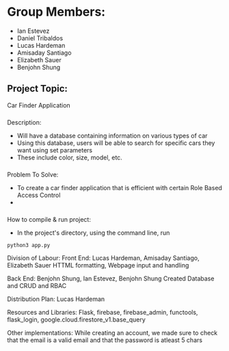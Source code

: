 # Group Members:
- Ian Estevez
- Daniel Tribaldos
- Lucas Hardeman
- Amisaday Santiago
- Elizabeth Sauer
- Benjohn Shung

## Project Topic:
   Car Finder Application
   
   ###
   Description:
   - Will have a database containing information on various types of car
   - Using this database, users will be able to search for specific cars they want using set parameters
   - These include color, size, model, etc.
   ###
   Problem To Solve:
   - To create a car finder application that is efficient with certain Role Based Access Control 
   - 
   ###
   How to compile & run project:
   - In the project's directory, using the command line, run
   ```bash
   python3 app.py
   ```
Division of Labour:
Front End: Lucas Hardeman, Amisaday Santiago, Elizabeth Sauer 
HTTML formatting, Webpage input and handling

Back End: Benjohn Shung, Ian Estevez, Benjohn Shung 
Created Database and CRUD and RBAC 

Distribution Plan: Lucas Hardeman

Resources and Libraries:
Flask, firebase, firebase_admin, functools, flask_login, google.cloud.firestore_v1.base_query

Other implementations:
While creating an account, we made sure to check that the email is a valid email and that the password is atleast 5 chars



